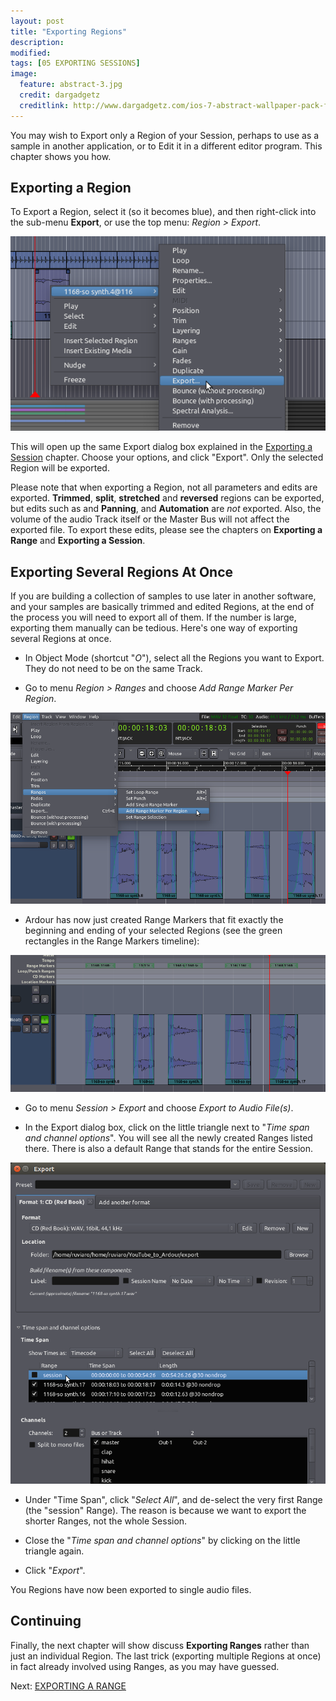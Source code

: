 ```yaml
---
layout: post
title: "Exporting Regions"
description:
modified: 
tags: [05 EXPORTING SESSIONS]
image:
  feature: abstract-3.jpg
  credit: dargadgetz
  creditlink: http://www.dargadgetz.com/ios-7-abstract-wallpaper-pack-for-iphone-5-and-ipod-touch-retina/
---
```


You may wish to Export only a Region of your Session, perhaps to use as a sample in another application, or to Edit
it in a different editor program. This chapter shows you how.

## Exporting a Region

To Export a Region, select it (so it becomes blue), and then right-click into the sub-menu
**Export**, or use the top menu: *Region > Export*.

![export region](../images/Ardour3_Export_Region_1.png)

This will open up the same Export dialog box explained in the [Exporting a Session](../exporting-a-session) chapter.
Choose your options, and click "Export". Only the selected Region will be exported.

Please note that when exporting a Region, not all parameters and edits
are exported. **Trimmed**, **split**, **stretched** and **reversed**
regions can be exported, but edits such as and **Panning**, and **Automation** are *not* exported.
Also, the volume of the audio Track itself or the Master Bus will not affect the exported
file. To export these edits, please see the chapters on **Exporting a Range** and **Exporting a Session**.

## Exporting Several Regions At Once

If you are building a collection of samples to use later in another software, and your samples are basically trimmed and edited Regions, at the end of the process you will need to export all of them. If the number is large, exporting them manually can be tedious. Here's one way of exporting several Regions at once.

* In Object Mode (shortcut "*O*"), select all the Regions you want to Export. They do not need to be on the same Track.

* Go to menu *Region > Ranges* and choose *Add Range Marker Per Region*.

![export region](../images/Ardour3_Export_Region_Multiple1.png)

* Ardour has now just created Range Markers that fit exactly the beginning and ending of your selected Regions (see the green rectangles in the Range Markers timeline):

![export region](../images/Ardour3_Export_Region_Multiple2.png)

* Go to menu *Session > Export* and choose *Export to Audio File(s)*.

* In the Export dialog box, click on the little triangle next to "*Time span and channel options*". You will see all the newly created Ranges listed there. There is also a default Range that stands for the entire Session. 

![export region](../images/Ardour3_Export_Region_Multiple3.png)

* Under "Time Span", click "*Select All*", and de-select the very first Range (the "session" Range). The reason is because we want to export the shorter Ranges, not the whole Session.

* Close the "*Time span and channel options*" by clicking on the little triangle again.

* Click "*Export*".

You Regions have now been exported to single audio files.

## Continuing

Finally, the next chapter will show discuss **Exporting Ranges** rather
than just an individual Region. The last trick (exporting multiple Regions at once) in fact already involved using Ranges, as you may have guessed.

Next: [EXPORTING A RANGE](../exporting-a-range)
